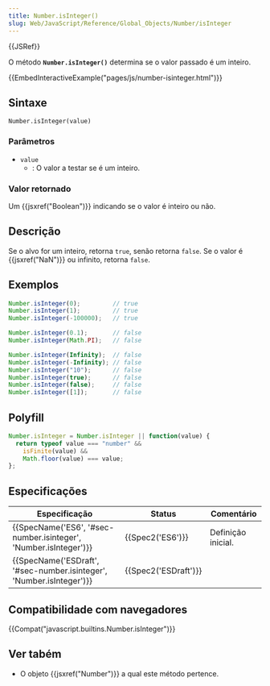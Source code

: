 ```yaml
---
title: Number.isInteger()
slug: Web/JavaScript/Reference/Global_Objects/Number/isInteger
---
```


{{JSRef}}

O método **`Number.isInteger()`** determina se o valor passado é um inteiro.

{{EmbedInteractiveExample("pages/js/number-isinteger.html")}}

## Sintaxe

```
Number.isInteger(value)
```

### Parâmetros

- `value`
  - : O valor a testar se é um inteiro.

### Valor retornado

Um {{jsxref("Boolean")}} indicando se o valor é inteiro ou não.

## Descrição

Se o alvo for um inteiro, retorna `true`, senão retorna `false`. Se o valor é {{jsxref("NaN")}} ou infinito, retorna `false`.

## Exemplos

```js
Number.isInteger(0);         // true
Number.isInteger(1);         // true
Number.isInteger(-100000);   // true

Number.isInteger(0.1);       // false
Number.isInteger(Math.PI);   // false

Number.isInteger(Infinity);  // false
Number.isInteger(-Infinity); // false
Number.isInteger("10");      // false
Number.isInteger(true);      // false
Number.isInteger(false);     // false
Number.isInteger([1]);       // false
```

## Polyfill

```js
Number.isInteger = Number.isInteger || function(value) {
  return typeof value === "number" &&
    isFinite(value) &&
    Math.floor(value) === value;
};
```

## Especificações

| Especificação                                                                                | Status                       | Comentário         |
| -------------------------------------------------------------------------------------------- | ---------------------------- | ------------------ |
| {{SpecName('ES6', '#sec-number.isinteger', 'Number.isInteger')}}         | {{Spec2('ES6')}}         | Definição inicial. |
| {{SpecName('ESDraft', '#sec-number.isinteger', 'Number.isInteger')}} | {{Spec2('ESDraft')}} |                    |

## Compatibilidade com navegadores

{{Compat("javascript.builtins.Number.isInteger")}}

## Ver tabém

- O objeto {{jsxref("Number")}} a qual este método pertence.
